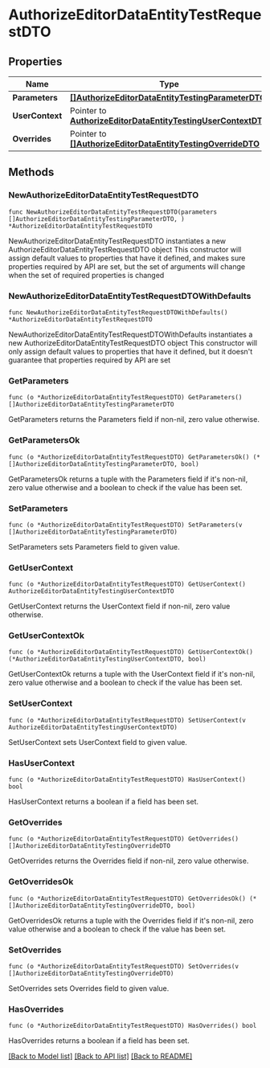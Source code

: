 # AuthorizeEditorDataEntityTestRequestDTO

## Properties

Name | Type | Description | Notes
------------ | ------------- | ------------- | -------------
**Parameters** | [**[]AuthorizeEditorDataEntityTestingParameterDTO**](AuthorizeEditorDataEntityTestingParameterDTO.md) |  | 
**UserContext** | Pointer to [**AuthorizeEditorDataEntityTestingUserContextDTO**](AuthorizeEditorDataEntityTestingUserContextDTO.md) |  | [optional] 
**Overrides** | Pointer to [**[]AuthorizeEditorDataEntityTestingOverrideDTO**](AuthorizeEditorDataEntityTestingOverrideDTO.md) |  | [optional] 

## Methods

### NewAuthorizeEditorDataEntityTestRequestDTO

`func NewAuthorizeEditorDataEntityTestRequestDTO(parameters []AuthorizeEditorDataEntityTestingParameterDTO, ) *AuthorizeEditorDataEntityTestRequestDTO`

NewAuthorizeEditorDataEntityTestRequestDTO instantiates a new AuthorizeEditorDataEntityTestRequestDTO object
This constructor will assign default values to properties that have it defined,
and makes sure properties required by API are set, but the set of arguments
will change when the set of required properties is changed

### NewAuthorizeEditorDataEntityTestRequestDTOWithDefaults

`func NewAuthorizeEditorDataEntityTestRequestDTOWithDefaults() *AuthorizeEditorDataEntityTestRequestDTO`

NewAuthorizeEditorDataEntityTestRequestDTOWithDefaults instantiates a new AuthorizeEditorDataEntityTestRequestDTO object
This constructor will only assign default values to properties that have it defined,
but it doesn't guarantee that properties required by API are set

### GetParameters

`func (o *AuthorizeEditorDataEntityTestRequestDTO) GetParameters() []AuthorizeEditorDataEntityTestingParameterDTO`

GetParameters returns the Parameters field if non-nil, zero value otherwise.

### GetParametersOk

`func (o *AuthorizeEditorDataEntityTestRequestDTO) GetParametersOk() (*[]AuthorizeEditorDataEntityTestingParameterDTO, bool)`

GetParametersOk returns a tuple with the Parameters field if it's non-nil, zero value otherwise
and a boolean to check if the value has been set.

### SetParameters

`func (o *AuthorizeEditorDataEntityTestRequestDTO) SetParameters(v []AuthorizeEditorDataEntityTestingParameterDTO)`

SetParameters sets Parameters field to given value.


### GetUserContext

`func (o *AuthorizeEditorDataEntityTestRequestDTO) GetUserContext() AuthorizeEditorDataEntityTestingUserContextDTO`

GetUserContext returns the UserContext field if non-nil, zero value otherwise.

### GetUserContextOk

`func (o *AuthorizeEditorDataEntityTestRequestDTO) GetUserContextOk() (*AuthorizeEditorDataEntityTestingUserContextDTO, bool)`

GetUserContextOk returns a tuple with the UserContext field if it's non-nil, zero value otherwise
and a boolean to check if the value has been set.

### SetUserContext

`func (o *AuthorizeEditorDataEntityTestRequestDTO) SetUserContext(v AuthorizeEditorDataEntityTestingUserContextDTO)`

SetUserContext sets UserContext field to given value.

### HasUserContext

`func (o *AuthorizeEditorDataEntityTestRequestDTO) HasUserContext() bool`

HasUserContext returns a boolean if a field has been set.

### GetOverrides

`func (o *AuthorizeEditorDataEntityTestRequestDTO) GetOverrides() []AuthorizeEditorDataEntityTestingOverrideDTO`

GetOverrides returns the Overrides field if non-nil, zero value otherwise.

### GetOverridesOk

`func (o *AuthorizeEditorDataEntityTestRequestDTO) GetOverridesOk() (*[]AuthorizeEditorDataEntityTestingOverrideDTO, bool)`

GetOverridesOk returns a tuple with the Overrides field if it's non-nil, zero value otherwise
and a boolean to check if the value has been set.

### SetOverrides

`func (o *AuthorizeEditorDataEntityTestRequestDTO) SetOverrides(v []AuthorizeEditorDataEntityTestingOverrideDTO)`

SetOverrides sets Overrides field to given value.

### HasOverrides

`func (o *AuthorizeEditorDataEntityTestRequestDTO) HasOverrides() bool`

HasOverrides returns a boolean if a field has been set.


[[Back to Model list]](../README.md#documentation-for-models) [[Back to API list]](../README.md#documentation-for-api-endpoints) [[Back to README]](../README.md)



